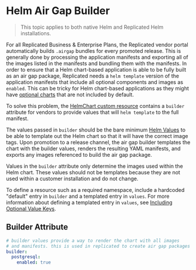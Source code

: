 # Helm Air Gap Builder

> This topic applies to both native Helm and Replicated Helm installations.

For all Replicated Business & Enterprise Plans, the Replicated vendor portal automatically builds `.airgap` bundles for every promoted release.
This is generally done by processing the application manifests and exporting all of the images listed in the manifests and bundling them with the manifests.
In order to ensure that a Helm chart-based application is able to be fully built as an air gap package, Replicated needs a `helm template` version of the application manifests that include all optional components and images as `enabled`.
This can be tricky for Helm chart-based applications as they might have [optional charts](helm-optional-charts) that are not included by default.

To solve this problem, the [HelmChart custom resource](../reference/custom-resource-helmchart) contains a `builder` attribute for vendors to provide values that will `helm template` to the full manifest.

The values passed in `builder` should be the bare minimum [Helm Values](https://helm.sh/docs/chart_template_guide/values_files/) to be able to template out the Helm chart so that it will have the correct image tags.
Upon promotion to a release channel, the air gap builder templates the chart with the builder values, renders the resulting YAML manifests, and exports any images referenced to build the air gap package.

Values in the `builder` attribute only determine the images used within the Helm chart.
These values should not be templates because they are not used within a customer installation and do not change.

To define a resource such as a required namespace, include a hardcoded "default" entry in `builder` and a templated entry in `values`. For more information about defining a templated entry in `values`, see [Including Optional Value Keys](helm-optional-value-keys).

## Builder Attribute
```yaml
# builder values provide a way to render the chart with all images
# and manifests. this is used in replicated to create air gap packages
builder:
  postgresql:
    enabled: true
```
